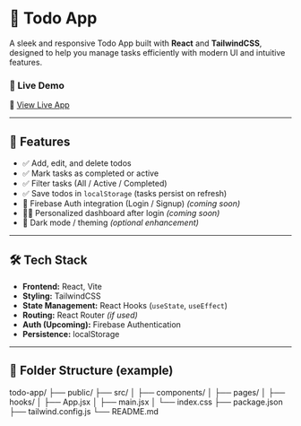 # 📝 Todo App

A sleek and responsive Todo App built with **React** and **TailwindCSS**, designed to help you manage tasks efficiently with modern UI and intuitive features.

### 🚀 Live Demo
🔗 [View Live App](https://todo-app-nu-roan-54.vercel.app/)

---

## 📌 Features

- ✅ Add, edit, and delete todos
- ✅ Mark tasks as completed or active
- ✅ Filter tasks (All / Active / Completed)
- ✅ Save todos in `localStorage` (tasks persist on refresh)
- 🔐 Firebase Auth integration (Login / Signup) *(coming soon)*
- 🧑‍💻 Personalized dashboard after login *(coming soon)*
- 🌙 Dark mode / theming *(optional enhancement)*

---

## 🛠️ Tech Stack

- **Frontend:** React, Vite
- **Styling:** TailwindCSS
- **State Management:** React Hooks (`useState`, `useEffect`)
- **Routing:** React Router *(if used)*
- **Auth (Upcoming):** Firebase Authentication
- **Persistence:** localStorage

---

## 📂 Folder Structure (example)

todo-app/
├── public/
├── src/
│ ├── components/
│ ├── pages/
│ ├── hooks/
│ ├── App.jsx
│ ├── main.jsx
│ └── index.css
├── package.json
├── tailwind.config.js
└── README.md
